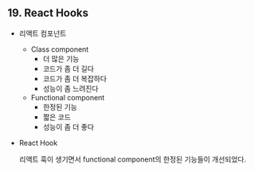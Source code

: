 ## 19. React Hooks



- 리액트 컴포넌트

  - Class component
    - 더 많은 기능
    - 코드가 좀 더 길다
    - 코드가 좀 더 복잡하다
    - 성능이 좀 느려진다
  - Functional component
    - 한정된 기능
    - 짧은 코드
    - 성능이 좀 더 좋다

- React Hook

  리액트 훅이 생기면서 functional component의 한정된 기능들이 개선되었다.

  

